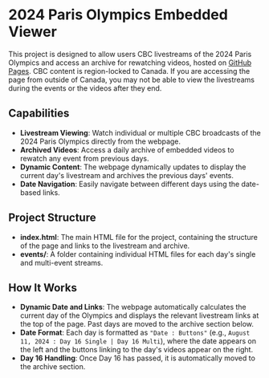 # 2024 Paris Olympics Embedded Viewer

This project is designed to allow users CBC livestreams of the 2024 Paris Olympics and access an archive for rewatching videos, hosted on [GitHub Pages](https://missile.github.io/paris2024/). CBC content is region-locked to Canada. If you are accessing the page from outside of Canada, you may not be able to view the livestreams during the events or the videos after they end.

## Capabilities

- **Livestream Viewing**: Watch individual or multiple CBC broadcasts of the 2024 Paris Olympics directly from the webpage.
- **Archived Videos**: Access a daily archive of embedded videos to rewatch any event from previous days.
- **Dynamic Content**: The webpage dynamically updates to display the current day's livestream and archives the previous days' events.
- **Date Navigation**: Easily navigate between different days using the date-based links.

## Project Structure

- **index.html**: The main HTML file for the project, containing the structure of the page and links to the livestream and archive.
- **events/**: A folder containing individual HTML files for each day's single and multi-event streams.

## How It Works

- **Dynamic Date and Links**: The webpage automatically calculates the current day of the Olympics and displays the relevant livestream links at the top of the page. Past days are moved to the archive section below.
- **Date Format**: Each day is formatted as `"Date : Buttons"` (e.g., `August 11, 2024 : Day 16 Single | Day 16 Multi`), where the date appears on the left and the buttons linking to the day's videos appear on the right.
- **Day 16 Handling**: Once Day 16 has passed, it is automatically moved to the archive section.
